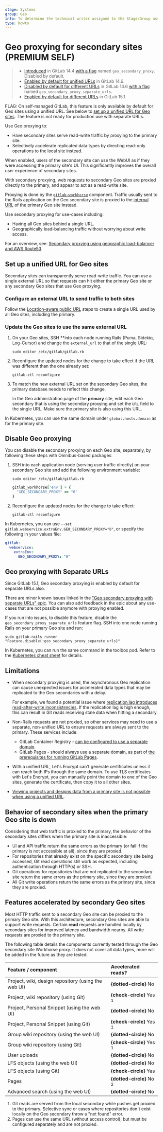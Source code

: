 ```yaml
---
stage: Systems
group: Geo
info: To determine the technical writer assigned to the Stage/Group associated with this page, see https://about.gitlab.com/handbook/engineering/ux/technical-writing/#assignments
type: howto
---
```


# Geo proxying for secondary sites **(PREMIUM SELF)**

> - [Introduced](https://gitlab.com/groups/gitlab-org/-/epics/5914) in GitLab 14.4 [with a flag](../../feature_flags.md) named `geo_secondary_proxy`. Disabled by default.
> - [Enabled by default for unified URLs](https://gitlab.com/gitlab-org/gitlab/-/issues/325732) in GitLab 14.6.
> - [Disabled by default for different URLs](https://gitlab.com/gitlab-org/gitlab/-/issues/325732) in GitLab 14.6 [with a flag](../../feature_flags.md) named `geo_secondary_proxy_separate_urls`.
> - [Enabled by default for different URLs](https://gitlab.com/gitlab-org/gitlab/-/issues/346112) in GitLab 15.1.

FLAG:
On self-managed GitLab, this feature is only available by default for Geo sites using a unified URL. See below to
[set up a unified URL for Geo sites](#set-up-a-unified-url-for-geo-sites).
The feature is not ready for production use with separate URLs.

Use Geo proxying to:

- Have secondary sites serve read-write traffic by proxying to the primary site.
- Selectively accelerate replicated data types by directing read-only operations to the local site instead.

When enabled, users of the secondary site can use the WebUI as if they were accessing the
primary site's UI. This significantly improves the overall user experience of secondary sites.

With secondary proxying, web requests to secondary Geo sites are
proxied directly to the primary, and appear to act as a read-write site.

Proxying is done by the [`gitlab-workhorse`](https://gitlab.com/gitlab-org/gitlab-workhorse) component.
Traffic usually sent to the Rails application on the Geo secondary site is proxied
to the [internal URL](../index.md#internal-url) of the primary Geo site instead.

Use secondary proxying for use-cases including:

- Having all Geo sites behind a single URL.
- Geographically load-balancing traffic without worrying about write access.

<i class="fa fa-youtube-play youtube" aria-hidden="true"></i>
For an overview, see: [Secondary proxying using geographic load-balancer and AWS Route53](https://www.youtube.com/watch?v=TALLy7__Na8).

## Set up a unified URL for Geo sites

Secondary sites can transparently serve read-write traffic. You can
use a single external URL so that requests can hit either the primary Geo site
or any secondary Geo sites that use Geo proxying.

### Configure an external URL to send traffic to both sites

Follow the [Location-aware public URL](location_aware_external_url.md) steps to create
a single URL used by all Geo sites, including the primary.

### Update the Geo sites to use the same external URL

1. On your Geo sites, SSH **into each node running Rails (Puma, Sidekiq, Log-Cursor)
   and change the `external_url` to that of the single URL:

   ```shell
   sudo editor /etc/gitlab/gitlab.rb
   ```

1. Reconfigure the updated nodes for the change to take effect if the URL was different than the one already set:

   ```shell
   gitlab-ctl reconfigure
   ```

1. To match the new external URL set on the secondary Geo sites, the primary database
   needs to reflect this change.

   In the Geo administration page of the **primary** site, edit each Geo secondary that
   is using the secondary proxying and set the `URL` field to the single URL.
   Make sure the primary site is also using this URL.

In Kubernetes, you can use the same domain under `global.hosts.domain` as for the primary site.

## Disable Geo proxying

You can disable the secondary proxying on each Geo site, separately, by following these steps with Omnibus-based packages:

1. SSH into each application node (serving user traffic directly) on your secondary Geo site
   and add the following environment variable:

   ```shell
   sudo editor /etc/gitlab/gitlab.rb
   ```

   ```ruby
   gitlab_workhorse['env'] = {
     "GEO_SECONDARY_PROXY" => "0"
   }
   ```

1. Reconfigure the updated nodes for the change to take effect:

   ```shell
   gitlab-ctl reconfigure
   ```

In Kubernetes, you can use `--set gitlab.webservice.extraEnv.GEO_SECONDARY_PROXY="0"`,
or specify the following in your values file:

```yaml
gitlab:
  webservice:
    extraEnv:
      GEO_SECONDARY_PROXY: "0"
```

## Geo proxying with Separate URLs

Since GitLab 15.1, Geo secondary proxying is enabled by default for separate URLs also.

There are minor known issues linked in the ["Geo secondary proxying with separate URLs"
epic](https://gitlab.com/groups/gitlab-org/-/epics/6865). You can also add feedback in the epic about any use-cases that
are not possible anymore with proxying enabled.

If you run into issues, to disable this feature, disable the `geo_secondary_proxy_separate_urls` feature flag.
SSH into one node running Rails on your primary Geo site and run:

```shell
sudo gitlab-rails runner "Feature.disable(:geo_secondary_proxy_separate_urls)"
```

In Kubernetes, you can run the same command in the toolbox pod. Refer to the
[Kubernetes cheat sheet](../../troubleshooting/kubernetes_cheat_sheet.md#gitlab-specific-kubernetes-information)
for details.

## Limitations

- When secondary proxying is used, the asynchronous Geo replication can cause unexpected issues for accelerated
  data types that may be replicated to the Geo secondaries with a delay.

  For example, we found a potential issue where
  [replication lag introduces read-after-write inconsistencies](https://gitlab.com/gitlab-org/gitlab/-/issues/345267).
  If the replication lag is high enough, this can result in Git reads receiving stale data when hitting a secondary.

- Non-Rails requests are not proxied, so other services may need to use a separate, non-unified URL to ensure requests
  are always sent to the primary. These services include:

  - GitLab Container Registry - [can be configured to use a separate domain](../../packages/container_registry.md#configure-container-registry-under-its-own-domain).
  - GitLab Pages - should always use a separate domain, as part of [the prerequisites for running GitLab Pages](../../pages/index.md#prerequisites).

- With a unified URL, Let's Encrypt can't generate certificates unless it can reach both IPs through the same domain.
  To use TLS certificates with Let's Encrypt, you can manually point the domain to one of the Geo sites, generate
  the certificate, then copy it to all other sites.

- [Viewing projects and designs data from a primary site is not possible when using a unified URL](../index.md#view-replication-data-on-the-primary-site).

## Behavior of secondary sites when the primary Geo site is down

Considering that web traffic is proxied to the primary, the behavior of the secondary sites differs when the primary
site is inaccessible:

- UI and API traffic return the same errors as the primary (or fail if the primary is not accessible at all), since they are proxied.
- For repositories that already exist on the specific secondary site being accessed, Git read operations still work as expected,
  including authentication through HTTP(s) or SSH.
- Git operations for repositories that are not replicated to the secondary site return the same errors
  as the primary site, since they are proxied.
- All Git write operations return the same errors as the primary site, since they are proxied.

## Features accelerated by secondary Geo sites

Most HTTP traffic sent to a secondary Geo site can be proxied to the primary Geo site. With this architecture,
secondary Geo sites are able to support write requests. Certain **read** requests are handled locally by secondary
sites for improved latency and bandwidth nearby. All write requests are proxied to the primary site.

The following table details the components currently tested through the Geo secondary site Workhorse proxy.
It does not cover all data types, more will be added in the future as they are tested.

| Feature / component                                 | Accelerated reads?     |
|:----------------------------------------------------|:-----------------------|
| Project, wiki, design repository (using the web UI) | **{dotted-circle}** No |
| Project, wiki repository (using Git)                | **{check-circle}** Yes <sup>1</sup> |
| Project, Personal Snippet (using the web UI)        | **{dotted-circle}** No |
| Project, Personal Snippet (using Git)               | **{check-circle}** Yes <sup>1</sup> |
| Group wiki repository (using the web UI)            | **{dotted-circle}** No |
| Group wiki repository (using Git)                   | **{check-circle}** Yes <sup>1</sup> |
| User uploads                                        | **{dotted-circle}** No |
| LFS objects (using the web UI)                      | **{dotted-circle}** No |
| LFS objects (using Git)                             | **{check-circle}** Yes |
| Pages                                               | **{dotted-circle}** No <sup>2</sup> |
| Advanced search (using the web UI)                  | **{dotted-circle}** No |

1. Git reads are served from the local secondary while pushes get proxied to the primary.
   Selective sync or cases where repositories don't exist locally on the Geo secondary throw a "not found" error.
1. Pages can use the same URL (without access control), but must be configured separately and are not proxied.
